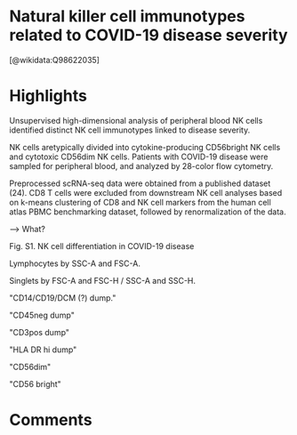 
Natural killer cell immunotypes related to COVID-19 disease severity
====================================================================
  
  [@wikidata:Q98622035]  

# Highlights
Unsupervised high-dimensional analysis of peripheral blood NK cells identified distinct NK cell immunotypes  linked to disease severity.

NK cells aretypically divided into cytokine-producing CD56bright NK cells and cytotoxic CD56dim NK cells.
Patients with  COVID-19 disease were sampled for peripheral blood, and analyzed by 28-color flow cytometry.

Preprocessed scRNA-seq data were obtained from a published dataset (24). CD8 T cells were excluded from downstream NK cell analyses based on k-means clustering of CD8 and NK cell markers from the human cell atlas PBMC benchmarking dataset, followed by renormalization of the data.

--> What?

Fig. S1. NK cell differentiation in COVID-19 disease

Lymphocytes by SSC-A and FSC-A.

Singlets by FSC-A and FSC-H / SSC-A and SSC-H.

"CD14/CD19/DCM (?) dump."

"CD45neg dump"

"CD3pos dump"

"HLA DR hi dump"

"CD56dim"

"CD56 bright"


# Comments
